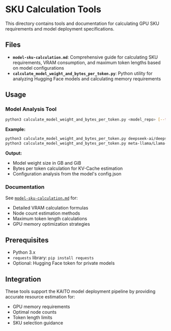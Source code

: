 # SKU Calculation Tools

This directory contains tools and documentation for calculating GPU SKU requirements and model deployment specifications.

## Files

- **`model-sku-calculation.md`**: Comprehensive guide for calculating SKU requirements, VRAM consumption, and maximum token lengths based on model configurations
- **`calculate_model_weight_and_bytes_per_token.py`**: Python utility for analyzing Hugging Face models and calculating memory requirements

## Usage

### Model Analysis Tool

```bash
python3 calculate_model_weight_and_bytes_per_token.py <model_repo> [--token=YOUR_HF_TOKEN]
```

**Example:**
```bash
python3 calculate_model_weight_and_bytes_per_token.py deepseek-ai/deepseek-r1-0528
python3 calculate_model_weight_and_bytes_per_token.py meta-llama/Llama-3.3-70B-Instruct --token=hf_your_token_here
```

**Output:**
- Model weight size in GB and GiB
- Bytes per token calculation for KV-Cache estimation
- Configuration analysis from the model's config.json

### Documentation

See [`model-sku-calculation.md`](./model-sku-calculation.md) for:
- Detailed VRAM calculation formulas
- Node count estimation methods  
- Maximum token length calculations
- GPU memory optimization strategies

## Prerequisites

- Python 3.x
- `requests` library: `pip install requests`
- Optional: Hugging Face token for private models

## Integration

These tools support the KAITO model deployment pipeline by providing accurate resource estimation for:
- GPU memory requirements
- Optimal node counts
- Token length limits
- SKU selection guidance
